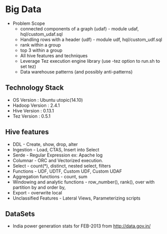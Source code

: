 Big Data
========
* Problem Scope 
    * connected components of a graph (udaf) - module udaf, hql/custom_udaf.sql  
    * Handling rows with a header (udf) - module udf, hql/custom_udf.sql
    * rank within a group
    * top 3 within a group
    * All hive features and techniques
    * Leverage Tez execution engine library (use -tez option to run.sh to set tez)
    * Data warehouse patterns (and possibly anti-patterns)
    
Technology Stack
----------------
* OS Version : Ubuntu utopic(14.10)
* Hadoop Version : 2.4.1
* Hive Version : 0.13.1
* Tez Version : 0.5.1

Hive features
-------------
* DDL - Create, show, drop, alter
* Ingestion - Load, CTAS, Insert into Select 
* Serde - Regular Expression ex: Apache log
* Columnar - ORC and Vectorized execution.
* Select - count(*), distinct, nested select, filters
* Functions - UDF, UDTF, Custom UDF, Custom UDAF
* Aggregation functions - count, sum
* Windowing and analytic functions - row_number(), rank(), over with partition by and order by, 
* Export - overwrite local
* Unclassified Features - Lateral Views, Parameterizing scripts

DataSets
--------
* India power generation stats for FEB-2013 from http://data.gov.in/